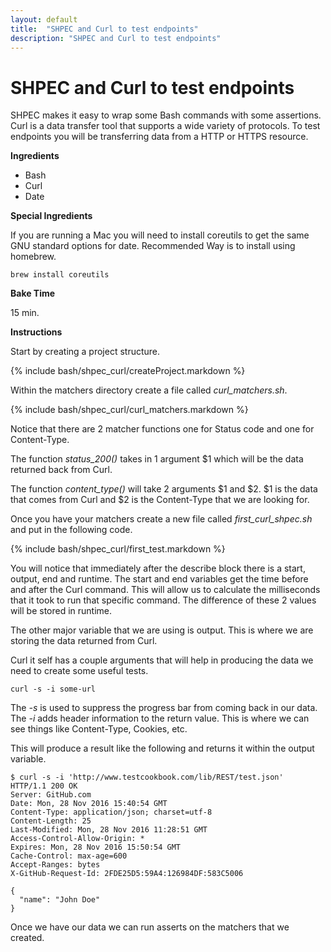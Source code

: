 ```yaml
---
layout: default
title:  "SHPEC and Curl to test endpoints"
description: "SHPEC and Curl to test endpoints"
---
```

# SHPEC and Curl to test endpoints

SHPEC makes it easy to wrap some Bash commands with some assertions.  Curl is a
data transfer tool that supports a wide variety of protocols.  To test endpoints
you will be transferring data from a HTTP or HTTPS resource.

**Ingredients**

* Bash
* Curl
* Date

**Special Ingredients**

If you are running a Mac you will need to install coreutils to get the same
GNU standard options for date.  Recommended Way is to install using homebrew.

```
brew install coreutils
```

**Bake Time**

15 min.

**Instructions**

Start by creating a project structure.

{% include bash/shpec_curl/createProject.markdown %}

Within the matchers directory create a file called *curl_matchers.sh*.

{% include bash/shpec_curl/curl_matchers.markdown %}

Notice that there are 2 matcher functions one for Status code and one for
Content-Type.  

The function *status_200()* takes in 1 argument $1 which will be the data returned
back from Curl.

The function *content_type()* will take 2 arguments $1 and $2.  $1 is the data
that comes from Curl and $2 is the Content-Type that we are looking for.

Once you have your matchers create a new file called *first_curl_shpec.sh* and
put in the following code.

{% include bash/shpec_curl/first_test.markdown %}

You will notice that immediately after the describe block there is a start,
output, end and runtime. The start and end variables get the time before and
after the Curl command.  This will allow us to calculate the milliseconds that
it took to run that specific command.  The difference of these 2 values will be
stored in runtime.

The other major variable that we are using is output.  This is where we are
storing the data returned from Curl.

Curl it self has a couple arguments that will help in producing the data we need
to create some useful tests.

```
curl -s -i some-url
```

The *-s* is used to suppress the progress bar from coming back in our data.  The
 *-i* adds header information to the return value.  This is where we can see
things like Content-Type, Cookies, etc.

This will produce a result like the following and returns it within the output
variable.

```
$ curl -s -i 'http://www.testcookbook.com/lib/REST/test.json'
HTTP/1.1 200 OK
Server: GitHub.com
Date: Mon, 28 Nov 2016 15:40:54 GMT
Content-Type: application/json; charset=utf-8
Content-Length: 25
Last-Modified: Mon, 28 Nov 2016 11:28:51 GMT
Access-Control-Allow-Origin: *
Expires: Mon, 28 Nov 2016 15:50:54 GMT
Cache-Control: max-age=600
Accept-Ranges: bytes
X-GitHub-Request-Id: 2FDE25D5:59A4:126984DF:583C5006

{
  "name": "John Doe"
}
```

Once we have our data we can run asserts on the matchers that we created.
